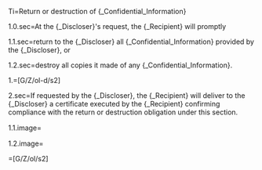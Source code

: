 Ti=Return or destruction of {_Confidential_Information}

1.0.sec=At the {_Discloser}'s request, the {_Recipient} will promptly

1.1.sec=<span class="highlight">return</span> to the {_Discloser} all {_Confidential_Information} provided by the {_Discloser}, or

1.2.sec=<span class="highlight">destroy</span> all copies it made of any {_Confidential_Information}.

1.=[G/Z/ol-d/s2]

2.sec=If requested by the {_Discloser}, the {_Recipient} will deliver to the {_Discloser} a <span class="highlight">certificate</span> executed by the {_Recipient} confirming compliance with the return or destruction obligation under this section.

1.1.image=<img src="Doc/G/IACCM-NDA-Design/Z/icon/return.png" height="15" width="15" >  

1.2.image=<img src="Doc/G/IACCM-NDA-Design/Z/icon/destroy.png" height="15" width="15" >  

=[G/Z/ol/s2]
